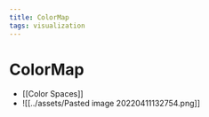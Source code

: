 ```yaml
---
title: ColorMap
tags: visualization
---
```


# ColorMap
- [[Color Spaces]]
- ![[../assets/Pasted image 20220411132754.png]]


























